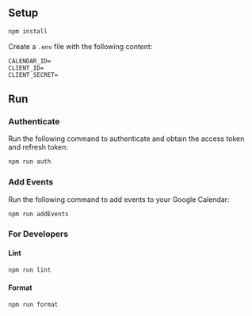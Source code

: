 ## Setup

```sh
npm install
```

Create a `.env` file with the following content:

```
CALENDAR_ID=
CLIENT_ID=
CLIENT_SECRET=
```

## Run

### Authenticate

Run the following command to authenticate and obtain the access token and refresh token:

```sh
npm run auth
```

### Add Events

Run the following command to add events to your Google Calendar:

```sh
npm run addEvents
```

### For Developers

#### Lint

```sh
npm run lint
```

#### Format

```sh
npm run format
```
